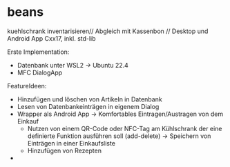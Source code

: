 # beans
kuehlschrank inventarisieren// Abgleich mit Kassenbon // Desktop und Android App
Cxx17, inkl. std-lib

Erste Implementation:
- Datenbank unter WSL2 -> Ubuntu 22.4
- MFC DialogApp

FeatureIdeen:
- Hinzufügen und löschen von Artikeln in Datenbank
- Lesen von Datenbankeinträgen in eigenem Dialog
- Wrapper als Android App -> Komfortables Eintragen/Austragen von dem Einkauf
  - Nutzen von einem QR-Code oder NFC-Tag am Kühlschrank der eine definierte Funktion ausführen soll (add-delete)
    -> Speichern von Einträgen in einer Einkaufsliste
  - Hinzufügen von Rezepten
- 
